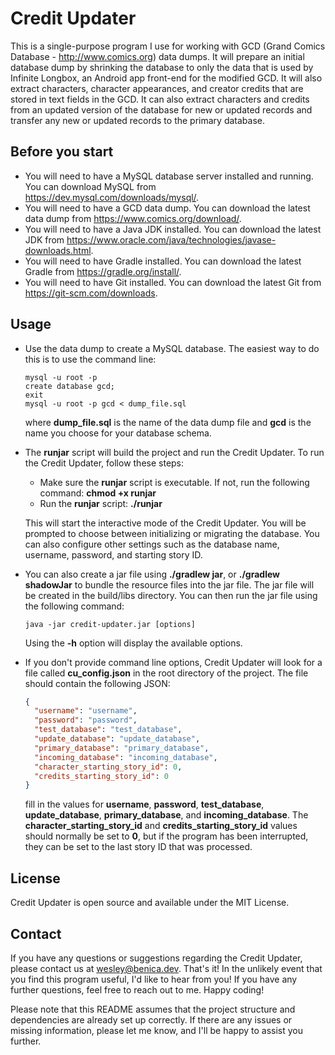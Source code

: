 Credit Updater
==============
This is a single-purpose program I use for working with GCD (Grand Comics Database - http://www.comics.org) data dumps.
It will prepare an initial database dump by shrinking the database to only the data that is used by Infinite Longbox, an
Android app front-end for the modified GCD. It will also extract characters, character appearances, and creator credits
that are stored in text fields in the GCD. It can also extract characters and credits from an updated version of the
database for new or updated records and transfer any new or updated records to the primary database.

Before you start
----------------

* You will need to have a MySQL database server installed and running. You can download MySQL from
  https://dev.mysql.com/downloads/mysql/.
* You will need to have a GCD data dump. You can download the latest data dump from
  https://www.comics.org/download/.
* You will need to have a Java JDK installed. You can download the latest JDK from
  https://www.oracle.com/java/technologies/javase-downloads.html.
* You will need to have Gradle installed. You can download the latest Gradle from https://gradle.org/install/.
* You will need to have Git installed. You can download the latest Git from https://git-scm.com/downloads.

Usage
-----

* Use the data dump to create a MySQL database. The easiest way to do this is to use the command line:
  ```
  mysql -u root -p
  create database gcd;
  exit
  mysql -u root -p gcd < dump_file.sql
  ```
  where **dump_file.sql** is the name of the data dump file and **gcd** is the name you choose for your database schema.


* The **runjar** script will build the project and run the Credit Updater. To run the Credit Updater, follow these
  steps:

    * Make sure the **runjar** script is executable. If not, run the following command: **chmod +x runjar**
    * Run the **runjar** script: **./runjar**

  This will start the interactive mode of the Credit Updater. You will be prompted to choose between initializing or
  migrating the database. You can also configure other settings such as the database name, username, password, and
  starting story ID.

* You can also create a jar file using **./gradlew jar**, or **./gradlew shadowJar** to bundle the resource files into
  the jar file. The jar file will be created in the build/libs directory. You can then run the jar file using the
  following command:
  ```
  java -jar credit-updater.jar [options]
  ```
  Using the **-h** option will display the available options.
* If you don't provide command line options, Credit Updater will look for a file called **cu_config.json** in the root
  directory of the project. The file should contain the following
  JSON:
  ```json
  {
    "username": "username",
    "password": "password",
    "test_database": "test_database",
    "update_database": "update_database",
    "primary_database": "primary_database",
    "incoming_database": "incoming_database",
    "character_starting_story_id": 0,
    "credits_starting_story_id": 0
  }
  ```
  fill in the values for **username**, **password**, **test_database**, **update_database**, **primary_database**,
  and **incoming_database**. The **character_starting_story_id** and **credits_starting_story_id** values should
  normally
  be set to **0**, but if the program has been interrupted, they can be set to the last story ID that was processed.

License
-------
Credit Updater is open source and available under the MIT License.

Contact
-------
If you have any questions or suggestions regarding the Credit Updater, please contact us at wesley@benica.dev.
That's it! In the unlikely event that you find this program useful, I'd like to hear from you! If you have any further
questions, feel free to reach out to me. Happy coding!

Please note that this README assumes that the project structure and dependencies are already set up correctly. If there
are any issues or missing information, please let me know, and I'll be happy to assist you further.
